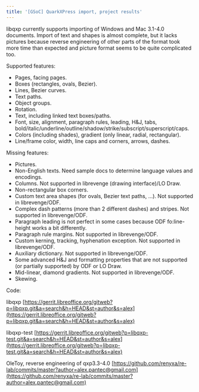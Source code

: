 ```yaml
---
title: '[GSoC] QuarkXPress import, project results'
---
```


libqxp currently supports importing of Windows and Mac 3.1-4.0 documents.
Import of text and shapes is almost complete, but it lacks pictures because reverse engineering of other parts of the format took more time than expected and picture format seems to be quite complicated too.

Supported features:

- Pages, facing pages.
- Boxes (rectangles, ovals, Bezier).
- Lines, Bezier curves.
- Text paths.
- Object groups.
- Rotation.
- Text, including linked text boxes/paths.
- Font, size, alignment, paragraph rules, leading, H&J, tabs, bold/italic/underline/outline/shadow/strike/subscript/superscript/caps.
- Colors (including shades), gradient (only linear, radial, rectangular).
- Line/frame color, width, line caps and corners, arrows, dashes.

Missing features:

- Pictures.
- Non-English texts. Need sample docs to determine language values and encodings.
- Columns. Not supported in librevenge (drawing interface)/LO Draw.
- Non-rectangular box corners.
- Custom text area shapes (for ovals, Bezier text paths, ...). Not supported in librevenge/ODF.
- Complex dash patterns (more than 2 different dashes) and stripes. Not supported in librevenge/ODF.
- Paragraph leading is not perfect in some cases because ODF fo:line-height works a bit differently.
- Paragraph rule margins. Not supported in librevenge/ODF.
- Custom kerning, tracking, hyphenation exception. Not supported in librevenge/ODF.
- Auxiliary dictionary. Not supported in librevenge/ODF.
- Some advanced H&J and formatting properties that are not supported (or partially supported) by ODF or LO Draw.
- Mid-linear, diamond gradients. Not supported in librevenge/ODF.
- Skewing.

Code:

libqxp
[https://gerrit.libreoffice.org/gitweb?p=libqxp.git&a=search&h=HEAD&st=author&s=alex](https://gerrit.libreoffice.org/gitweb?p=libqxp.git&a=search&h=HEAD&st=author&s=alex)

libqxp-test
[https://gerrit.libreoffice.org/gitweb?p=libqxp-test.git&a=search&h=HEAD&st=author&s=alex](https://gerrit.libreoffice.org/gitweb?p=libqxp-test.git&a=search&h=HEAD&st=author&s=alex)

OleToy, reverse engineering of qxp3.3-4.0
[https://github.com/renyxa/re-lab/commits/master?author=alex.pantec@gmail.com](https://github.com/renyxa/re-lab/commits/master?author=alex.pantec@gmail.com)
